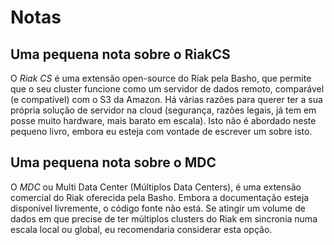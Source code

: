 # Notas

## Uma pequena nota sobre o RiakCS

O *Riak CS* é uma extensão open-source do Riak pela Basho, que permite que o seu
cluster funcione como um servidor de dados remoto, comparável (e compatível) com
o S3 da Amazon. Há várias razões para querer ter a sua própria solução de
servidor na cloud (segurança, razões legais, já tem em posse muito hardware,
mais barato em escala). Isto não é abordado neste pequeno livro, embora eu
esteja com vontade de escrever um sobre isto.

## Uma pequena nota sobre o MDC

O *MDC* ou Multi Data Center (Múltiplos Data Centers), é uma extensão
comercial do Riak oferecida pela Basho. Embora a documentação esteja disponível
livremente, o código fonte não está. Se atingir um volume de dados em que
precise de ter múltiplos clusters do Riak em sincronia numa escala local ou
global, eu recomendaria considerar esta opção.
